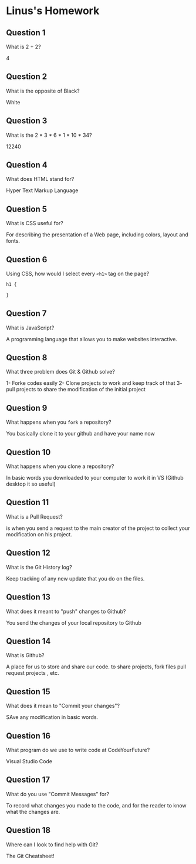 # Linus's Homework

## Question 1

What is 2 + 2?

4

## Question 2

What is the opposite of Black?

White

## Question 3

What is the  2 * 3 * 6 * 1 * 10 * 34?

12240

## Question 4 

What does HTML stand for?

Hyper Text Markup Language

## Question 5

What is CSS useful for?

For describing the presentation of a Web page, including colors, layout and fonts.

## Question 6

Using CSS, how would I select every `<h1>` tag on the page?

```css
h1 {

}
```

## Question 7

What is JavaScript?

A programming language that allows you to make websites interactive.

## Question 8

What three problem does Git & Github solve?

1- Forke codes easily 
2- Clone projects to work and keep track of that
3- pull projects to share the modification of the initial project

## Question 9

What happens when you `fork` a repository?

You basically clone it to your github and have your name now

## Question 10 

What happens when you clone a repository?

In basic words you downloaded to your computer to work it in VS (Github desktop it so useful)

## Question 11

What is a Pull Request?

is when you send a request to the main creator of the project to collect your modification on his project.

## Question 12

What is the Git History log?

Keep tracking of any new update that you do on the files.

## Question 13

What does it meant to "push" changes to Github?

You send the changes of your local repository to Github

## Question 14

What is Github?

A place for us to store and share our code.
to share projects, fork files pull request projects , etc.

## Question 15

What does it mean to "Commit your changes"?

SAve any modification in basic words.

## Question 16

What program do we use to write code at CodeYourFuture?

Visual Studio Code

## Question 17

What do you use "Commit Messages" for?

To record what changes you made to the code, and for the reader to know what the changes are.

## Question 18

Where can I look to find help with Git?

The Git Cheatsheet!
